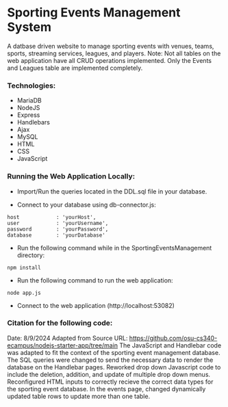 # Sporting Events Management System
A datbase driven website to manage sporting events with venues, teams, sports, streaming services, leagues, and players.
Note: Not all tables on the web application have all CRUD operations implemented. Only the Events and Leagues table are implemented completely.

### Technologies:
- MariaDB
- NodeJS
- Express
- Handlebars
- Ajax
- MySQL
- HTML
- CSS
- JavaScript

### Running the Web Application Locally:
- Import/Run the queries located in the DDL.sql file in your database.

- Connect to your database using db-connector.js:
```
host            : 'yourHost',
user            : 'yourUsername',
password        : 'yourPassword',
database        : 'yourDatabase'
```

- Run the following command while in the SportingEventsManagement directory:
```
npm install
```

- Run the following command to run the web application:
```
node app.js
```

- Connect to the web application (http://localhost:53082)

### Citation for the following code:
Date: 8/9/2024
Adapted from
Source URL: https://github.com/osu-cs340-ecampus/nodejs-starter-app/tree/main 
The JavaScript and Handlebar code was adapted to fit the context of the sporting event management database. 
The SQL queries were changed to send the necessary data to render the database on the Handlebar pages. 
Reworked drop down Javascript code to include the deletion, addition, and update of multiple drop down menus.
Reconfigured HTML inputs to correctly recieve the correct data types for the sporting event database.
In the events page, changed dynamically updated table rows to update more than one table.